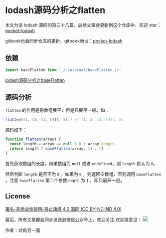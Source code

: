 # lodash源码分析之flatten

本文为读 lodash 源码的第三十八篇，后续文章会更新到这个仓库中，欢迎 star：[pocket-lodash](https://github.com/yeyuqiudeng/pocket-lodash)

gitbook也会同步仓库的更新，gitbook地址：[pocket-lodash](https://www.gitbook.com/book/yeyuqiudeng/pocket-lodash/details)

## 依赖

```javascript
import baseFlatten from './.internal/baseFlatten.js'
```

[lodash源码分析之baseFlatten](internal/baseFlatten.md)

## 源码分析

`flatten` 的作用是将数组展平，但是只展平一级。如：

```javascript
flatten([1, [2, [3, [4]], 5]]) // [1, 2, [3, [4]], 5]
```

源码如下：

```javascript
function flatten(array) {
  const length = array == null ? 0 : array.length
  return length ? baseFlatten(array, 1) : []
}
```

首先获取数组的长度，如果数组为 `null` 或者 `undefined`，则 `length` 默认为 `0`。

然后判断 `length` 是否不为 `0` 。如果为 `0` ，则返回空数组，否则调用 `baseFlatten` ，注意 `baseFlatten` 第二个参数 `depth` 为 `1` ，即只展开一层。

## License

[署名-非商业性使用-禁止演绎 4.0 国际 (CC BY-NC-ND 4.0)](http://creativecommons.org/licenses/by-nc-nd/4.0/)

最后，所有文章都会同步发送到微信公众号上，欢迎关注,欢迎提意见：  ![](https://raw.githubusercontent.com/yeyuqiudeng/resource/master/images/qrcode_front-end-article.jpg) 

作者：对角另一面 